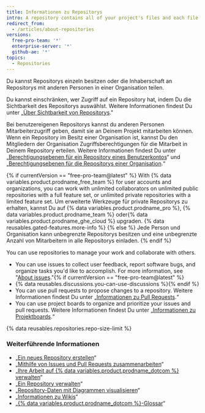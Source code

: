 ```yaml
---
title: Informationen zu Repositorys
intro: A repository contains all of your project's files and each file's revision history. You can discuss and manage your project's work within the repository.
redirect_from:
  - /articles/about-repositories
versions:
  free-pro-team: '*'
  enterprise-server: '*'
  github-ae: '*'
topics:
  - Repositories
---
```


Du kannst Repositorys einzeln besitzen oder die Inhaberschaft an Repositorys mit anderen Personen in einer Organisation teilen.

Du kannst einschränken, wer Zugriff auf ein Repository hat, indem Du die Sichtbarkeit des Repositorys auswählst. Weitere Informationen findest Du unter „[Über Sichtbarkeit von Repositorys](/github/creating-cloning-and-archiving-repositories/about-repository-visibility)."

Bei benutzereigenen Repositorys kannst du anderen Personen Mitarbeiterzugriff geben, damit sie an Deinem Projekt mitarbeiten können. Wenn ein Repository im Besitz einer Organisation ist, kannst Du den Mitgliedern der Organisation Zugriffsberechtigungen für die Mitarbeit in Deinem Repository erteilen. Weitere Informationen findest Du unter „[Berechtigungsebenen für ein Repository eines Benutzerkontos](/articles/permission-levels-for-a-user-account-repository/)“ und „[Berechtigungsebenen für die Repositorys einer Organisation](/articles/repository-permission-levels-for-an-organization/).“

{% if currentVersion == "free-pro-team@latest" %}
With
{% data variables.product.prodname_free_team %} for user accounts and organizations, you can work with unlimited collaborators on unlimited public repositories with a full feature set, or unlimited private repositories with a limited feature set. Um erweiterte Werkzeuge für private Repositorys zu erhalten, kannst Du auf {% data variables.product.prodname_pro %}, {% data variables.product.prodname_team %} oder{% data variables.product.prodname_ghe_cloud %} upgraden. {% data reusables.gated-features.more-info %}
{% else %}
Jede Person und Organisation kann unbegrenzte Repositorys besitzen und eine unbegrenzte Anzahl von Mitarbeitern in alle Repositorys einladen.
{% endif %}

You can use repositories to manage your work and collaborate with others.
- You can use issues to collect user feedback, report software bugs, and organize tasks you'd like to accomplish. For more information, see "[About issues](/github/managing-your-work-on-github/about-issues)."{% if currentVersion == "free-pro-team@latest" %}
- {% data reusables.discussions.you-can-use-discussions %}{% endif %}
- You can use pull requests to propose changes to a repository. Weitere Informationen findest Du unter „[Informationen zu Pull Requests](/github/collaborating-with-issues-and-pull-requests/about-pull-requests).“
- You can use project boards to organize and prioritize your issues and pull requests. Weitere Informationen findest Du unter „[Informationen zu Projektboards](/github/managing-your-work-on-github/about-project-boards).“

{% data reusables.repositories.repo-size-limit %}

### Weiterführende Informationen

- „[Ein neues Repository erstellen](/articles/creating-a-new-repository)“
- „[Mithilfe von Issues und Pull Requests zusammenarbeiten](/categories/collaborating-with-issues-and-pull-requests)“
- „[Ihre Arbeit auf {% data variables.product.prodname_dotcom %} verwalten](/categories/managing-your-work-on-github/)“
- „[Ein Repository verwalten](/categories/administering-a-repository)“
- „[Repository-Daten mit Diagrammen visualisieren](/categories/visualizing-repository-data-with-graphs/)“
- „[Informationen zu Wikis](/communities/documenting-your-project-with-wikis/about-wikis)“
- „[{% data variables.product.prodname_dotcom %}-Glossar](/articles/github-glossary)“

